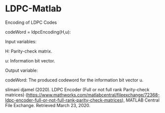 # LDPC-Matlab

Encoding of LDPC Codes 

codeWord = ldpcEncoding(H,u):

Input variables:

H: Parity-check matrix.

u: Information bit vector.

Output variable:

codeWord: The produced codeword for the information bit vector u.

slimani djamel (2020). LDPC Encoder (Full or not full rank Parity-check matrices) (https://www.mathworks.com/matlabcentral/fileexchange/72368-ldpc-encoder-full-or-not-full-rank-parity-check-matrices), MATLAB Central File Exchange. Retrieved March 23, 2020.
